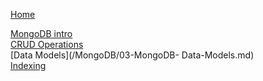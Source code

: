 [Home](/ "Home")

[MongoDB intro](/MongoDB/01-MongoDB-Intro.md)<br>
[CRUD Operations](/MongoDB/02-Mongo-CRUD.md)<br>
[Data Models](/MongoDB/03-MongoDB- Data-Models.md)<br>
[Indexing](/MongoDB/04-MongoDB-indexing.md)<br>